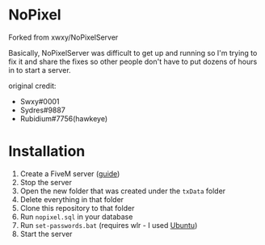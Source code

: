 # NoPixel
Forked from xwxy/NoPixelServer

Basically, NoPixelServer was difficult to get up and running so I'm trying to fix it and share the fixes so other people don't have to put dozens of hours in to start a server.

original credit:
- Swxy#0001 
- Sydres#9887
- Rubidium#7756(hawkeye)

# Installation
1. Create a FiveM server ([guide](https://i.imgur.com/PltX24m.png))
2. Stop the server
3. Open the new folder that was created under the `txData` folder
4. Delete everything in that folder
5. Clone this repository to that folder
6. Run `nopixel.sql` in your database
7. Run `set-passwords.bat` (requires wlr - I used [Ubuntu](https://ubuntu.com/wsl))
8. Start the server
